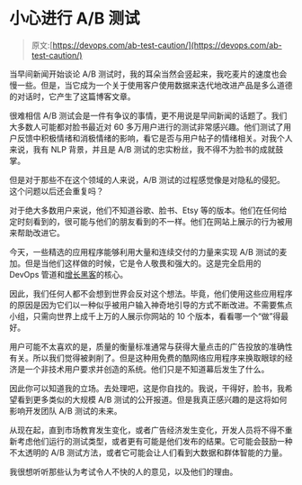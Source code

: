 # 小心进行 A/B 测试

> 原文:[https://devops.com/ab-test-caution/](https://devops.com/ab-test-caution/)

当早间新闻开始谈论 A/B 测试时，我的耳朵当然会竖起来，我吃麦片的速度也会慢一些。但是，当它成为一个关于使用客户使用数据来迭代地改进产品是多么道德的对话时，它产生了这篇博客文章。

很难相信 A/B 测试会是一件有争议的事情，更不用说是早间新闻的话题了。我们大多数人可能都对脸书最近对 60 多万用户进行的测试非常感兴趣。他们测试了用户反馈中积极情绪和消极情绪的影响，看它是否与用户帖子的情绪相关。对我个人来说，我有 NLP 背景，并且是 A/B 测试的忠实粉丝，我不得不为脸书的成就鼓掌。

但是对于那些不在这个领域的人来说，A/B 测试的过程感觉像是对隐私的侵犯。这个问题以后还会重复吗？

对于绝大多数用户来说，他们不知道谷歌、脸书、Etsy 等的版本。他们在任何给定时刻看到的，很可能与他们的朋友看到的不一样。他们在网站上展示的行为被用来帮助改进它。

今天，一些精选的应用程序能够利用大量和连续交付的力量来实现 A/B 测试的麦加。但是当他们这样做的时候，它是令人敬畏和强大的。这是完全启用的 DevOps 管道和[增长黑客](https://devops.com/blogs/devops-growth-hacking-ways-rule-world/)的核心。

因此，我们任何人都不会想到世界会反对这个想法。毕竟，他们使用这些应用程序的原因是因为它们以一种似乎被用户输入神奇地引导的方式不断改进。不需要焦点小组，只需向世界上成千上万的人展示你网站的 10 个版本，看看哪一个“做”得最好。

用户可能不太喜欢的是，质量的衡量标准通常与获得大量点击的广告投放的准确性有关。所以我们觉得被剥削了。但是这种用免费的酷网络应用程序来换取眼球的经济是一个非技术用户要求并创造的系统。他们只是不知道幕后发生了什么。

因此你可以知道我的立场。去处理吧，这是你自找的。我说，干得好，脸书，我希望看到更多类似的大规模 A/B 测试的公开报道。但是我真正感兴趣的是这将如何影响开发团队 A/B 测试的未来。

从现在起，直到市场教育发生变化，或者广告经济发生变化，开发人员将不得不重新考虑他们运行的测试类型，或者更有可能是他们发布的结果。它可能会鼓励一种不太透明的 A/B 测试方法，或者它可能会让人们看到大数据和群体智能的力量。

我很想听听那些认为考试令人不快的人的意见，以及他们的理由。